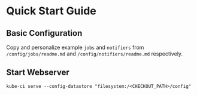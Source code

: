 # Quick Start Guide #

## Basic Configuration ##

Copy and personalize example `jobs` and `notifiers` from `/config/jobs/readme.md` and `/config/notifiers/readme.md` respectively.

## Start Webserver ##

```
kube-ci serve --config-datastore "filesystem:/<CHECKOUT_PATH>/config"
```
